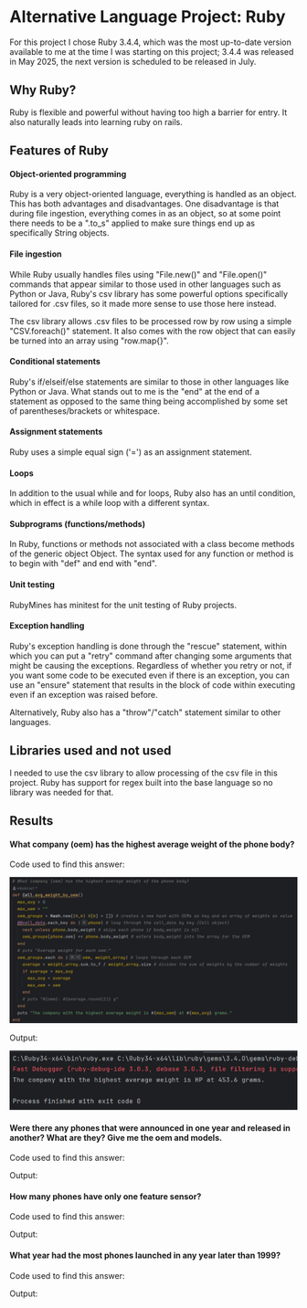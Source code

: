 # Alternative Language Project: Ruby
For this project I chose Ruby 3.4.4, which was the most up-to-date version
available to me at the time I was starting on this project; 3.4.4 was released
in May 2025, the next version is scheduled to be released in July.

## Why Ruby?
Ruby is flexible and powerful without having too high a barrier for entry. 
It also naturally leads into learning ruby on rails.

## Features of Ruby
#### Object-oriented programming 
Ruby is a very object-oriented language, everything is handled as an object.
This has both advantages and disadvantages. One disadvantage is that during
file ingestion, everything comes in as an object, so at some point there needs
to be a ".to_s" applied to make sure things end up as specifically String objects.
#### File ingestion
While Ruby usually handles files using "File.new()" and "File.open()" commands that
appear similar to those used in other languages such as Python or Java, Ruby's csv
library has some powerful options specifically tailored for .csv files, so it made 
more sense to use those here instead.

The csv library allows .csv files to be processed row by row using a simple
"CSV.foreach()" statement. It also comes with the row object that can easily
be turned into an array using "row.map{}".
#### Conditional statements
Ruby's if/elseif/else statements are similar to those in other languages
like Python or Java. What stands out to me is the "end" at the end of a
statement as opposed to the same thing being accomplished by some set of
parentheses/brackets or whitespace.
#### Assignment statements
Ruby uses a simple equal sign ('=') as an assignment statement.
#### Loops
In addition to the usual while and for loops, Ruby also has an until condition, 
which in effect is a while loop with a different syntax.
#### Subprograms (functions/methods)
In Ruby, functions or methods not associated with a class become methods of the
generic object Object. The syntax used for any function or method is to begin with
"def" and end with "end".
#### Unit testing
RubyMines has minitest for the unit testing of Ruby projects.
#### Exception handling
Ruby's exception handling is done through the "rescue" statement, within which you
can put a "retry" command after changing some arguments that might be causing the
exceptions. Regardless of whether you retry or not, if you want some code to be 
executed even if there is an exception, you can use an "ensure" statement that results
in the block of code within executing even if an exception was raised before.

Alternatively, Ruby also has a "throw"/"catch" statement similar to other languages.

## Libraries used and not used
I needed to use the csv library to allow processing of the csv file in this project.
Ruby has support for regex built into the base language so no library was needed
for that.

## Results
#### What company (oem) has the highest average weight of the phone body?
Code used to find this answer:

![A screenshot of the code of the Cell.avg_weight_by_oem method](avg_weight_by_oem_code.png)

Output:

![A screenshot showing the output, "The company with the highest average weight is HP at 453.6 grams."](avg_weight_by_oem_output.png)

#### Were there any phones that were announced in one year and released in another? What are they? Give me the oem and models.
Code used to find this answer:

Output:

#### How many phones have only one feature sensor?
Code used to find this answer:

Output:

#### What year had the most phones launched in any year later than 1999? 
Code used to find this answer:

Output:
